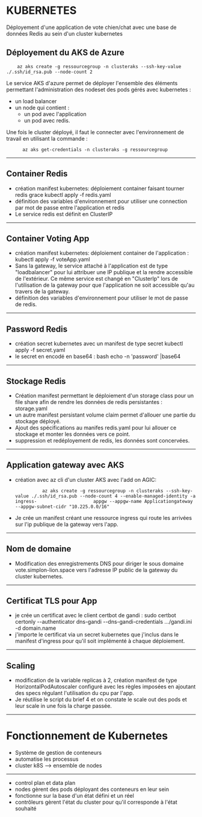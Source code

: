 # KUBERNETES

Déployement d'une application de vote chien/chat avec une base de données Redis au sein d'un cluster kubernetes


## Déployement du AKS de Azure

        az aks create -g ressourcegroup -n clusteraks --ssh-key-value ./.ssh/id_rsa.pub --node-count 2
        
Le service AKS d'azure permet de déployer l'ensemble des éléments permettant l'administration des nodeset des pods gérés avec kubernetes :
- un load balancer
-  un node qui contient :
      - un pod avec l'application
      - un pod avec redis.

Une fois le cluster déployé, il faut le connecter avec l'environnement de travail en utilisant la commande :

          az aks get-credentials -n clusteraks -g ressourcegroup
         
    

---

## Container Redis
- création manifest kubernetes: déploiement container faisant tourner redis grace kubectl apply -f redis.yaml
- définition des variables d'environnement pour utiliser une connection par mot de passe entre l'application et redis
- Le service redis est définit en ClusterIP

---

## Container Voting App
-  création manifest kubernetes: déploiement container de l'application : kubectl apply -f voteApp.yaml
-  Sans la gateway, le service attaché à l'application est de type "loadbalancer" pour lui attribuer une IP publique et la rendre accessible de l'extérieur. Ce même service est changé en "ClusterIp" lors de l'utilisation de la gateway pour que l'application ne soit accessible qu'au travers de la gateway.
- définition des variables d'environnement pour utiliser le mot de passe de redis.

---

## Password Redis
- création secret kubernetes avec un manifest de type secret kubectl apply -f secret.yaml
- le secret en encodé en base64 : bash echo -n 'password' |base64

---

## Stockage Redis
- Création manifest permettant le déploiement d'un storage class pour un file share afin de rendre les données de redis persistantes : storage.yaml
- un autre manifest persistant volume claim permet d'allouer une partie du stockage déployé.
- Ajout des spécifications au manifes redis.yaml pour lui allouer ce stockage et monter les données vers ce point.
- suppression et redéployement de redis, les données sont concervées.

---

## Application gateway avec AKS
- création avec az cli d'un cluster AKS avec l'add on AGIC: 

                az aks create -g ressourcegroup -n clusteraks --ssh-key-value ./.ssh/id_rsa.pub --node-count 4 --enable-managed-identity -a ingress-                     appgw --appgw-name Applicationgateway --appgw-subnet-cidr "10.225.0.0/16"
                
- Je crée un manifest créant une ressource ingress qui route les arrivées sur l'ip publique de la gateway vers l'app.

---

## Nom de domaine
- Modification des enregistrements DNS pour diriger le sous domaine vote.simplon-lion.space vers l'adresse IP public de la gateway du cluster kubernetes. 

---

## Certificat TLS pour App
- je crée un certificat avec le client certbot de gandi : sudo certbot certonly --authenticator dns-gandi --dns-gandi-credentials .../gandi.ini -d domain.name
- j'importe le certificat via un secret kubernetes que j'inclus dans le manifest d'ingress pour qu'il soit implémenté à chaque déploiement.

---

## Scaling
- modification de la variable replicas à 2, création manifest de type HorizontalPodAutoscaler configuré avec les règles imposées en ajoutant des specs régulant l'utilisation du cpu par l'app.
- Je réutilise le script du brief 4 et on constate le scale out des pods et leur scale in une fois la charge passée.

---

# Fonctionnement de Kubernetes
- Système de gestion de conteneurs
- automatise les processus
- cluster k8S --> ensemble de nodes

---

- control plan et data plan
- nodes gèrent des pods déployant des conteneurs en leur sein
- fonctionne sur la base d'un état défini et un réel
- contrôleurs gèrent l'état du cluster pour qu'il corresponde à l'état souhaité
